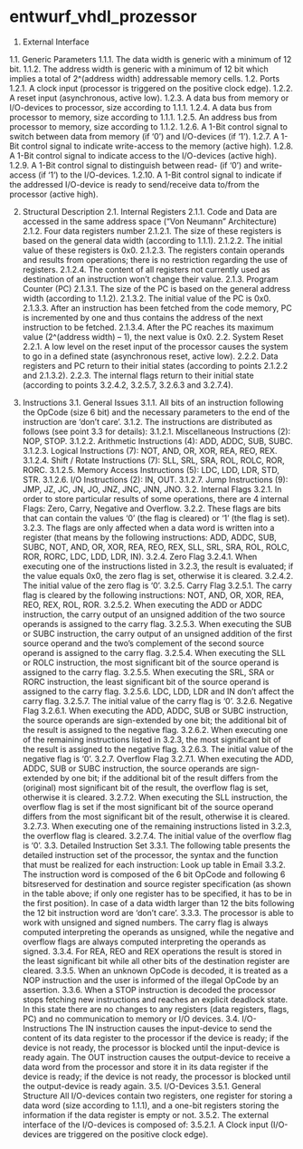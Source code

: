 # entwurf_vhdl_prozessor

1. External Interface

  1.1. Generic Parameters
    1.1.1. The data width is generic with a minimum of 12 bit.
    1.1.2. The address width is generic with a minimum of 12 bit which implies a total of 2^(address width)   addressable memory cells.
  1.2. Ports
    1.2.1. A clock input (processor is triggered on the positive clock edge).
    1.2.2. A reset input (asynchronous, active low).
    1.2.3. A data bus from memory or I/O-devices to processor, size according to 1.1.1.
    1.2.4. A data bus from processor to memory, size according to 1.1.1.
    1.2.5. An address bus from processor to memory, size according to 1.1.2.
    1.2.6. A 1-Bit control signal to switch between data from memory (if ‘0’) and I/O-devices (if ‘1’).
    1.2.7. A 1-Bit control signal to indicate write-access to the memory (active high).
    1.2.8. A 1-Bit control signal to indicate access to the I/O-devices (active high).
    1.2.9. A 1-Bit control signal to distinguish between read- (if ‘0’) and write-access (if ‘1’) to the I/O-devices.
    1.2.10. A 1-Bit control signal to indicate if the addressed I/O-device is ready to send/receive data to/from the processor (active high).

2. Structural Description
  2.1. Internal Registers
    2.1.1. Code and Data are accessed in the same address space (“Von Neumann” Architecture)
    2.1.2. Four data registers number 
      2.1.2.1. The size of these registers is based on the general data width (according to 1.1.1).
      2.1.2.2. The initial value of these registers is 0x0.
      2.1.2.3. The registers contain operands and results from operations; there is no restriction regarding the use of registers.
      2.1.2.4. The content of all registers not currently used as destination of an instruction won’t change their value.
    2.1.3. Program Counter (PC)
      2.1.3.1. The size of the PC is based on the general address width (according to 1.1.2).
      2.1.3.2. The initial value of the PC is 0x0.
      2.1.3.3. After an instruction has been fetched from the code memory, PC is incremented by one and thus contains the address of the next instruction to be fetched.
      2.1.3.4. After the PC reaches its maximum value (2^(address width) – 1), the next value is 0x0.
  2.2. System Reset
    2.2.1. A low level on the reset input of the processor causes the system to go in a defined state (asynchronous reset, active low).
    2.2.2. Data registers and PC return to their initial states (according to points 2.1.2.2 and 2.1.3.2).
    2.2.3. The internal flags return to their initial state (according to points 3.2.4.2, 3.2.5.7, 3.2.6.3 and 3.2.7.4).

3. Instructions
  3.1. General Issues
    3.1.1. All bits of an instruction following the OpCode (size 6 bit) and the necessary parameters to the end of the instruction are ‘don’t care’.
    3.1.2. The instructions are distributed as follows (see point 3.3 for details):
      3.1.2.1. Miscellaneous Instructions (2): NOP, STOP.
      3.1.2.2. Arithmetic Instructions (4): ADD, ADDC, SUB, SUBC.
      3.1.2.3. Logical Instructions (7): NOT, AND, OR, XOR, REA, REO, REX.
      3.1.2.4. Shift / Rotate Instructions (7): SLL, SRL, SRA, ROL, ROLC, ROR, RORC.
      3.1.2.5. Memory Access Instructions (5): LDC, LDD, LDR, STD, STR.
      3.1.2.6. I/O Instructions (2): IN, OUT.
      3.1.2.7. Jump Instructions (9): JMP, JZ, JC, JN, JO, JNZ, JNC, JNN, JNO.
  3.2. Internal Flags
    3.2.1. In order to store particular results of some operations, there are 4 internal Flags: Zero, Carry, Negative and Overflow.
    3.2.2. These flags are bits that can contain the values ‘0’ (the flag is cleared) or ‘1’ (the flag is set).
    3.2.3. The flags are only affected when a data word is written into a register (that means by the following instructions: ADD, ADDC, SUB, SUBC, NOT, AND, OR, XOR, REA, REO, REX, SLL, SRL, SRA, ROL, ROLC, ROR, RORC, LDC, LDD, LDR, IN).
    3.2.4. Zero Flag
      3.2.4.1. When executing one of the instructions listed in 3.2.3, the result is evaluated; if the value equals 0x0, the zero flag is set, otherwise it is cleared.
      3.2.4.2. The initial value of the zero flag is ‘0’.
    3.2.5. Carry Flag
      3.2.5.1. The carry flag is cleared by the following instructions: NOT, AND, OR, XOR, REA, REO, REX, ROL, ROR.
      3.2.5.2. When executing the ADD or ADDC instruction, the carry output of an unsigned addition of the two source operands is assigned to the carry flag.
      3.2.5.3. When executing the SUB or SUBC instruction, the carry output of an unsigned addition of the first source operand and the two’s complement of the second source operand is assigned to the carry flag.
      3.2.5.4. When executing the SLL or ROLC instruction, the most significant bit of the source operand is assigned to the carry flag.
      3.2.5.5. When executing the SRL, SRA or RORC instruction, the least significant bit of the source operand is assigned to the carry flag.
      3.2.5.6. LDC, LDD, LDR and IN don’t affect the carry flag.
      3.2.5.7. The initial value of the carry flag is ‘0’.
    3.2.6. Negative Flag
      3.2.6.1. When executing the ADD, ADDC, SUB or SUBC instruction, the source operands are sign-extended by one bit; the additional bit of the result is assigned to the negative flag.
      3.2.6.2. When executing one of the remaining instructions listed in 3.2.3, the most significant bit of the result is assigned to the negative flag.
      3.2.6.3. The initial value of the negative flag is ‘0’.
    3.2.7. Overflow Flag
      3.2.7.1. When executing the ADD, ADDC, SUB or SUBC instruction, the source operands are sign-extended by one bit; if the additional bit of the result differs from the (original) most significant bit of the result, the overflow flag is set, otherwise it is cleared.
      3.2.7.2. When executing the SLL instruction, the overflow flag is set if the most significant bit of the source operand differs from the most significant bit of the result, otherwise it is cleared.
      3.2.7.3. When executing one of the remaining instructions listed in 3.2.3, the overflow flag is cleared.
      3.2.7.4. The initial value of the overflow flag is ‘0’.
  3.3. Detailed Instruction Set
    3.3.1. The following table presents the detailed instruction set of the processor, the syntax and the function that must be realized for each instruction: Look up table in Email
    3.3.2. The instruction word is composed of the 6 bit OpCode and following 6 bitsreserved for destination and source register specification (as shown in the table above; if only one register has to be specified, it has to be in the first position). In case of a data width larger than 12 the bits following the 12 bit instruction word are ‘don’t care’.
    3.3.3. The processor is able to work with unsigned and signed numbers. The carry flag is always computed interpreting the operands as unsigned, while the negative and overflow flags are always computed interpreting the operands as signed.
    3.3.4. For REA, REO and REX operations the result is stored in the least significant bit while all other bits of the destination register are cleared.
    3.3.5. When an unknown OpCode is decoded, it is treated as a NOP instruction and the user is informed of the illegal OpCode by an assertion.
    3.3.6. When a STOP instruction is decoded the processor stops fetching new instructions and reaches an explicit deadlock state. In this state there are no changes to any registers (data registers, flags, PC) and no communication to memory or I/O devices.
  3.4. I/O-Instructions
    The IN instruction causes the input-device to send the content of its data register to the processor if the device is ready; if the device is not ready, the processor is blocked until the input-device is ready again. The OUT instruction causes the output-device to receive a data word from the processor and store it in its data register if the device is ready; if the device is not ready, the processor is blocked until the output-device is ready again.
  3.5. I/O-Devices
    3.5.1. General Structure All I/O-devices contain two registers, one register for storing a data word (size according to 1.1.1), and a one-bit registers storing the information if the data register is empty or not.
    3.5.2. The external interface of the I/O-devices is composed of:
      3.5.2.1. A Clock input (I/O-devices are triggered on the positive clock edge).
